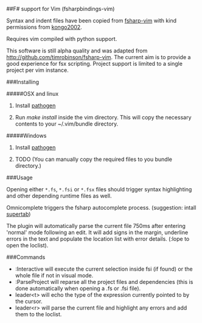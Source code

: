 ##F# support for Vim (fsharpbindings-vim)

Syntax and indent files have been copied from [fsharp-vim](http://github.com/kongo2002/fsharp-vim) with kind permissions from [kongo2002](https://github.com/kongo2002).

Requires vim compiled with python support. 

This software is still alpha quality and was adapted from http://github.com/timrobinson/fsharp-vim. The current aim is to provide a good experience for fsx scripting. Project support is limited to a single project per vim instance.

###Installing 

#####OSX and linux

1. Install [pathogen](https://github.com/tpope/vim-pathogen)

2. Run *make install* inside the vim directory. This will copy the necessary contents to your ~/.vim/bundle directory.

#####Windows

1. Install [pathogen](https://github.com/tpope/vim-pathogen)

2. TODO (You can manually copy the required files to you bundle directory.)

###Usage

Opening either `*.fs`, `*.fsi` or `*.fsx` files should trigger syntax highlighting and other depending runtime files as well.

Omnicomplete triggers the fsharp autocomplete process. (suggestion: intall [supertab](https://github.com/ervandew/supertab))

The plugin will automatically parse the current file 750ms after entering 'normal' mode following an edit. It will add signs in the margin, underline errors in the text and populate the location list with error details. (:lope to open the loclist). 

###Commands

* :Interactive will execute the current selection inside fsi (if found) or the whole file if not in visual mode.
* :ParseProject will reparse all the project files and dependencies (this is done automatically when opening a .fs or .fsi file).
* leader\<t\> will echo the type of the expression currently pointed to by the cursor.
* leader\<r\> will parse the current file and highlight any errors and add them to the loclist.



